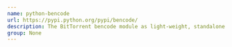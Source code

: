 ```yaml
---
name: python-bencode
url: https://pypi.python.org/pypi/bencode/
description: The BitTorrent bencode module as light-weight, standalone package.
group: None
---
```

